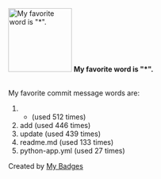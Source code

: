 <img src="https://github.com/my-badges/my-badges/blob/master/src/all-badges/favorite-word/favorite-word.png?raw=true" alt="My favorite word is &quot;*&quot;." title="My favorite word is &quot;*&quot;." width="128">
<strong>My favorite word is &quot;*&quot;.</strong>
<br><br>

My favorite commit message words are:

1. * (used 512 times)
2. add (used 446 times)
3. update (used 439 times)
4. readme.md (used 133 times)
5. python-app.yml (used 27 times)


Created by <a href="https://github.com/my-badges/my-badges">My Badges</a>